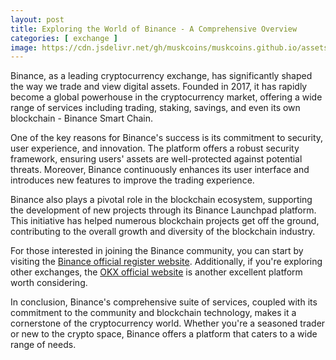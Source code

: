 ```yaml
---
layout: post
title: Exploring the World of Binance - A Comprehensive Overview
categories: [ exchange ]
image: https://cdn.jsdelivr.net/gh/muskcoins/muskcoins.github.io/assets/images/bnb-register.webp
---
```

Binance, as a leading cryptocurrency exchange, has significantly shaped the way we trade and view digital assets. Founded in 2017, it has rapidly become a global powerhouse in the cryptocurrency market, offering a wide range of services including trading, staking, savings, and even its own blockchain - Binance Smart Chain. 

One of the key reasons for Binance's success is its commitment to security, user experience, and innovation. The platform offers a robust security framework, ensuring users' assets are well-protected against potential threats. Moreover, Binance continuously enhances its user interface and introduces new features to improve the trading experience.

Binance also plays a pivotal role in the blockchain ecosystem, supporting the development of new projects through its Binance Launchpad platform. This initiative has helped numerous blockchain projects get off the ground, contributing to the overall growth and diversity of the blockchain industry.

For those interested in joining the Binance community, you can start by visiting the [Binance official register website](/302.html?target=https://accounts.binance.com/register?ref=betrys). Additionally, if you're exploring other exchanges, the [OKX official website](/302.html?target=https://www.okx.com/join/65103688) is another excellent platform worth considering.

In conclusion, Binance's comprehensive suite of services, coupled with its commitment to the community and blockchain technology, makes it a cornerstone of the cryptocurrency world. Whether you're a seasoned trader or new to the crypto space, Binance offers a platform that caters to a wide range of needs.